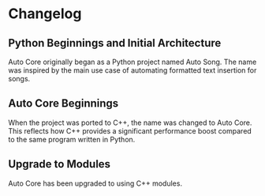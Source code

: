 # Changelog
## Python Beginnings and Initial Architecture
Auto Core originally began as a Python project named Auto Song. The name was inspired by the main use case of automating formatted text insertion for songs.

## Auto Core Beginnings
When the project was ported to C++, the name was changed to Auto Core. This reflects how C++ provides a significant performance boost compared to the same program written in Python.

## Upgrade to Modules
Auto Core has been upgraded to using C++ modules.
